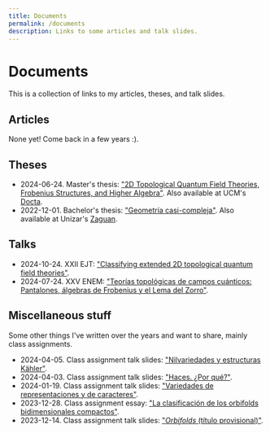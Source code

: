 ```yaml
---
title: Documents
permalink: /documents
description: Links to some articles and talk slides.
---
```


# Documents

This is a collection of links to my articles, theses, and talk slides.

## Articles

None yet!
Come back in a few years :).

## Theses

- 2024-06-24. Master's thesis: ["2D Topological Quantum Field Theories, Frobenius Structures, and Higher Algebra"](/files/2024-06-24-pareja_2D_Topological.pdf).
Also available at UCM's [Docta](https://hdl.handle.net/20.500.14352/105943).
- 2022-12-01. Bachelor's thesis: ["Geometría casi-compleja"](/files/2022-12-01-TAZ-TFG-2022-4731.pdf).
Also available at Unizar's [Zaguan](https://zaguan.unizar.es/record/124830).

## Talks

- 2024-10-24. XXII EJT: ["Classifying extended 2D topological quantum field theories"](/files/2024-10-24-charla-EJT24-v1.0.pdf).
- 2024-07-24. XXV ENEM: ["Teorías topológicas de campos cuánticos: Pantalones, álgebras de Frobenius y el Lema del Zorro"](/files/2024-07-24-charla-enem-2024-v1.1.pdf).

## Miscellaneous stuff

Some other things I've written over the years and want to share, mainly class assignments.

- 2024-04-05. Class assignment talk slides: ["Nilvariedades y estructuras Kähler"](/files/2024-04-05-Nilvariedades.pdf).
- 2024-04-03. Class assignment talk slides: ["Haces. ¿Por qué?"](/files/2024-04-03-Haces._¿Por_qué__(Revisado).pdf).
- 2024-01-19. Class assignment talk slides: ["Variedades de representaciones y de caracteres"](/files/2024-01-19-variedades-de-caracteres.pdf).
- 2023-12-28. Class assignment essay: ["La clasificación de los orbifolds bidimensionales compactos"](/files/2023-12-28-La_clasificación_de_los_orbifolds_bidimensionales_compactos.pdf).
- 2023-12-14. Class assignment talk slides: ["*Orbifolds* (título provisional)"](/files/2023-12-14-orbifolds_(título_provisional)_(título_final).pdf).